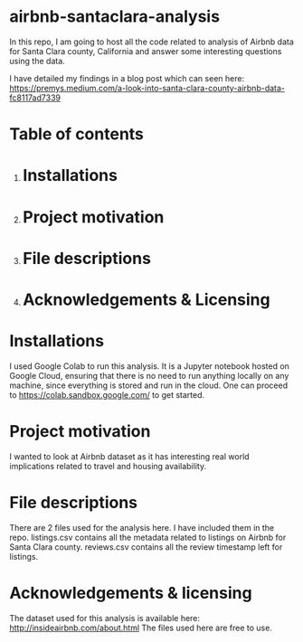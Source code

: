 # airbnb-santaclara-analysis
In this repo, I am going to host all the code related to analysis of Airbnb data for Santa Clara county, California and answer some interesting questions using the data.

I have detailed my findings in a blog post which can seen here: https://premys.medium.com/a-look-into-santa-clara-county-airbnb-data-fc8117ad7339

# Table of contents
1. # Installations
2. # Project motivation
3. # File descriptions
4. # Acknowledgements & Licensing

# Installations
I used Google Colab to run this analysis. It is a Jupyter notebook hosted on Google Cloud, ensuring that there is no need to run anything locally on any machine, since everything is stored and run in the cloud. One can proceed to https://colab.sandbox.google.com/ to get started.

# Project motivation
I wanted to look at Airbnb dataset as it has interesting real world implications related to travel and housing availability. 

# File descriptions
There are 2 files used for the analysis here. I have included them in the repo.
listings.csv contains all the metadata related to listings on Airbnb for Santa Clara county.
reviews.csv contains all the review timestamp left for listings.

# Acknowledgements & licensing
The dataset used for this analysis is available here: http://insideairbnb.com/about.html
The files used here are free to use.

